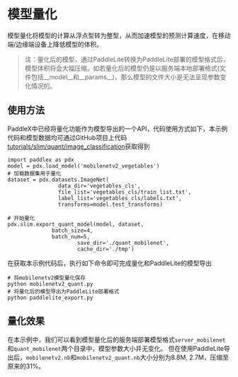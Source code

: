 # 模型量化

模型量化将模型的计算从浮点型转为整型，从而加速模型的预测计算速度，在移动端/边缘端设备上降低模型的体积。

> 注：量化后的模型，通过PaddleLite转换为PaddleLite部署的模型格式后，模型体积将会大幅压缩。如若量化后的模型仍是以服务端本地部署格式(文件包括__model__和__params__)，那么模型的文件大小是无法呈现参数变化情况的。

## 使用方法

PaddleX中已经将量化功能作为模型导出的一个API，代码使用方式如下，本示例代码和模型数据均可通过GitHub项目上代码[tutorials/slim/quant/image_classification](https://github.com/PaddlePaddle/PaddleX/tree/release/1.3/tutorials/slim/quant/image_classification)获取得到
```
import paddlex as pdx
model = pdx.load_model('mobilenetv2_vegetables')
# 加载数据集用于量化
dataset = pdx.datasets.ImageNet(
                data_dir='vegetables_cls',
                file_list='vegetables_cls/train_list.txt',
                label_list='vegetables_cls/labels.txt',
                transforms=model.test_transforms)

# 开始量化
pdx.slim.export_quant_model(model, dataset,
			  batch_size=4,
			  batch_num=5,
	                  save_dir='./quant_mobilenet',
	                  cache_dir='./tmp')
```

在获取本示例代码后，执行如下命令即可完成量化和PaddleLite的模型导出
```
# 将mobilenetv2模型量化保存
python mobilenetv2_quant.py
# 将量化后的模型导出为PaddleLite部署格式
python paddlelite_export.py
```

## 量化效果

在本示例中，我们可以看到模型量化后的服务端部署模型格式`server_mobilenet`和`quant_mobilenet`两个目录中，模型参数大小并无变化。 但在使用PaddleLite导出后，`mobilenetv2.nb`和`mobilenetv2_quant.nb`大小分别为8.8M, 2.7M，压缩至原来的31%。
